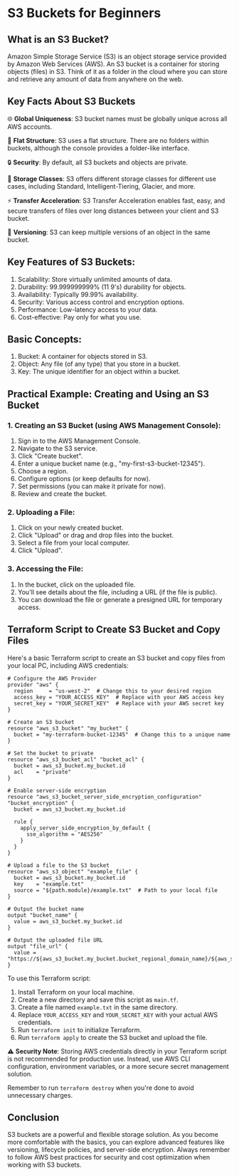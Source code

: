 # S3 Buckets for Beginners

## What is an S3 Bucket?

Amazon Simple Storage Service (S3) is an object storage service provided by Amazon Web Services (AWS). An S3 bucket is a container for storing objects (files) in S3. Think of it as a folder in the cloud where you can store and retrieve any amount of data from anywhere on the web.

## Key Facts About S3 Buckets

🌐 **Global Uniqueness**: S3 bucket names must be globally unique across all AWS accounts.

📁 **Flat Structure**: S3 uses a flat structure. There are no folders within buckets, although the console provides a folder-like interface.

🔒 **Security**: By default, all S3 buckets and objects are private.

💾 **Storage Classes**: S3 offers different storage classes for different use cases, including Standard, Intelligent-Tiering, Glacier, and more.

⚡ **Transfer Acceleration**: S3 Transfer Acceleration enables fast, easy, and secure transfers of files over long distances between your client and S3 bucket.

🔄 **Versioning**: S3 can keep multiple versions of an object in the same bucket.

## Key Features of S3 Buckets:

1. Scalability: Store virtually unlimited amounts of data.
2. Durability: 99.999999999% (11 9's) durability for objects.
3. Availability: Typically 99.99% availability.
4. Security: Various access control and encryption options.
5. Performance: Low-latency access to your data.
6. Cost-effective: Pay only for what you use.

## Basic Concepts:

1. Bucket: A container for objects stored in S3.
2. Object: Any file (of any type) that you store in a bucket.
3. Key: The unique identifier for an object within a bucket.

## Practical Example: Creating and Using an S3 Bucket

### 1. Creating an S3 Bucket (using AWS Management Console):

1. Sign in to the AWS Management Console.
2. Navigate to the S3 service.
3. Click "Create bucket".
4. Enter a unique bucket name (e.g., "my-first-s3-bucket-12345").
5. Choose a region.
6. Configure options (or keep defaults for now).
7. Set permissions (you can make it private for now).
8. Review and create the bucket.

### 2. Uploading a File:

1. Click on your newly created bucket.
2. Click "Upload" or drag and drop files into the bucket.
3. Select a file from your local computer.
4. Click "Upload".

### 3. Accessing the File:

1. In the bucket, click on the uploaded file.
2. You'll see details about the file, including a URL (if the file is public).
3. You can download the file or generate a presigned URL for temporary access.

## Terraform Script to Create S3 Bucket and Copy Files

Here's a basic Terraform script to create an S3 bucket and copy files from your local PC, including AWS credentials:

```hcl
# Configure the AWS Provider
provider "aws" {
  region     = "us-west-2"  # Change this to your desired region
  access_key = "YOUR_ACCESS_KEY"  # Replace with your AWS access key
  secret_key = "YOUR_SECRET_KEY"  # Replace with your AWS secret key
}

# Create an S3 bucket
resource "aws_s3_bucket" "my_bucket" {
  bucket = "my-terraform-bucket-12345"  # Change this to a unique name
}

# Set the bucket to private
resource "aws_s3_bucket_acl" "bucket_acl" {
  bucket = aws_s3_bucket.my_bucket.id
  acl    = "private"
}

# Enable server-side encryption
resource "aws_s3_bucket_server_side_encryption_configuration" "bucket_encryption" {
  bucket = aws_s3_bucket.my_bucket.id

  rule {
    apply_server_side_encryption_by_default {
      sse_algorithm = "AES256"
    }
  }
}

# Upload a file to the S3 bucket
resource "aws_s3_object" "example_file" {
  bucket = aws_s3_bucket.my_bucket.id
  key    = "example.txt"
  source = "${path.module}/example.txt"  # Path to your local file
}

# Output the bucket name
output "bucket_name" {
  value = aws_s3_bucket.my_bucket.id
}

# Output the uploaded file URL
output "file_url" {
  value = "https://${aws_s3_bucket.my_bucket.bucket_regional_domain_name}/${aws_s3_object.example_file.key}"
}
```

To use this Terraform script:

1. Install Terraform on your local machine.
2. Create a new directory and save this script as `main.tf`.
3. Create a file named `example.txt` in the same directory.
4. Replace `YOUR_ACCESS_KEY` and `YOUR_SECRET_KEY` with your actual AWS credentials.
5. Run `terraform init` to initialize Terraform.
6. Run `terraform apply` to create the S3 bucket and upload the file.

⚠️ **Security Note**: Storing AWS credentials directly in your Terraform script is not recommended for production use. Instead, use AWS CLI configuration, environment variables, or a more secure secret management solution.

Remember to run `terraform destroy` when you're done to avoid unnecessary charges.

## Conclusion

S3 buckets are a powerful and flexible storage solution. As you become more comfortable with the basics, you can explore advanced features like versioning, lifecycle policies, and server-side encryption. Always remember to follow AWS best practices for security and cost optimization when working with S3 buckets.
